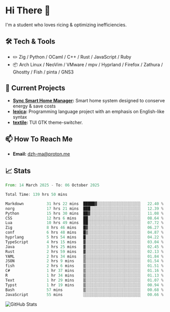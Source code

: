 # Hi There 👋
I'm a student who loves ricing & optimizing inefficiencies.
## 🛠️ Tech & Tools
- ✏️  Zig / Python / OCaml / C++ / Rust / JavaScript / Ruby
- 📦 Arch Linux / NeoVim / VMware / mpv / Hyprland / Firefox / Zathura / Ghostty / Fish / pinta / GNS3
## 🔭 Current Projects
- **[Sync Smart Home Manager](https://github.com/dzh-ma/sync):** Smart home system designed to conserve energy & save costs
- **[lexica](https://github.com/dzh-ma/lexica):** Programming language project with an emphasis on English-like syntax
- **[textile](https://github.com/dzh-ma/textile):** TUI GTK theme-switcher.
## 📫 How To Reach Me
- **Email:** [dzh-ma@proton.me](mailto:dzh-ma@proton.me)
## 📈 Stats
<!--START_SECTION:waka-->

```rust
From: 14 March 2025 - To: 06 October 2025

Total Time: 139 hrs 50 mins

Markdown          31 hrs 22 mins  █████▓░░░░░░░░░░░░░░░░░░░   22.40 %
norg              17 hrs 21 mins  ███░░░░░░░░░░░░░░░░░░░░░░   12.39 %
Python            15 hrs 30 mins  ██▓░░░░░░░░░░░░░░░░░░░░░░   11.08 %
CSS               12 hrs 6 mins   ██░░░░░░░░░░░░░░░░░░░░░░░   08.64 %
Lua               10 hrs 49 mins  ██░░░░░░░░░░░░░░░░░░░░░░░   07.72 %
Zig               8 hrs 46 mins   █▓░░░░░░░░░░░░░░░░░░░░░░░   06.27 %
conf              6 hrs 48 mins   █▒░░░░░░░░░░░░░░░░░░░░░░░   04.87 %
hyprlang          5 hrs 54 mins   █░░░░░░░░░░░░░░░░░░░░░░░░   04.22 %
TypeScript        4 hrs 15 mins   ▓░░░░░░░░░░░░░░░░░░░░░░░░   03.04 %
Java              3 hrs 25 mins   ▓░░░░░░░░░░░░░░░░░░░░░░░░   02.45 %
Rust              2 hrs 59 mins   ▓░░░░░░░░░░░░░░░░░░░░░░░░   02.13 %
YAML              2 hrs 34 mins   ▒░░░░░░░░░░░░░░░░░░░░░░░░   01.84 %
JSON              2 hrs 9 mins    ▒░░░░░░░░░░░░░░░░░░░░░░░░   01.54 %
fish              2 hrs 6 mins    ▒░░░░░░░░░░░░░░░░░░░░░░░░   01.51 %
C#                1 hr 37 mins    ▒░░░░░░░░░░░░░░░░░░░░░░░░   01.16 %
R                 1 hr 34 mins    ▒░░░░░░░░░░░░░░░░░░░░░░░░   01.13 %
Text              1 hr 29 mins    ▒░░░░░░░░░░░░░░░░░░░░░░░░   01.07 %
Typst             1 hr 19 mins    ▒░░░░░░░░░░░░░░░░░░░░░░░░   00.94 %
Bash              57 mins         ▒░░░░░░░░░░░░░░░░░░░░░░░░   00.68 %
JavaScript        55 mins         ░░░░░░░░░░░░░░░░░░░░░░░░░   00.66 %
```

<!--END_SECTION:waka-->

![GitHub Stats](https://github-readme-stats.vercel.app/api?username=dzh-ma&show_icons=true&theme=transparent)
